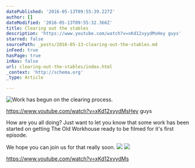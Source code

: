 ```yaml
---
datePublished: '2016-05-13T09:55:39.227Z'
author: []
dateModified: '2016-05-13T09:55:32.366Z'
title: Clearing out the stables
description: 'https://www.youtube.com/watch?v=xKd12xyydMsHey guys'
starred: false
sourcePath: _posts/2016-05-13-clearing-out-the-stables.md
inFeed: true
hasPage: true
inNav: false
url: clearing-out-the-stables/index.html
_context: 'http://schema.org'
_type: Article

---
```

![Work has begun on the clearing process.](https://the-grid-user-content.s3-us-west-2.amazonaws.com/8374c346-4c29-4335-9a67-a15ff87776fe.jpg)

https://www.youtube.com/watch?v=xKd12xyydMsHey guys

How are you all doing? Just want to let you know that some work has been started on getting The Old Workhouse ready to be filmed for it's first episode.

We hope you can join us for that really soon.
![](https://the-grid-user-content.s3-us-west-2.amazonaws.com/a840b14e-3fac-412f-9c99-66c93b6c135e.jpg)
![](https://the-grid-user-content.s3-us-west-2.amazonaws.com/7ab522fb-d97c-4db5-8bff-ffdfba197538.jpg)

https://www.youtube.com/watch?v=xKd12xyydMs